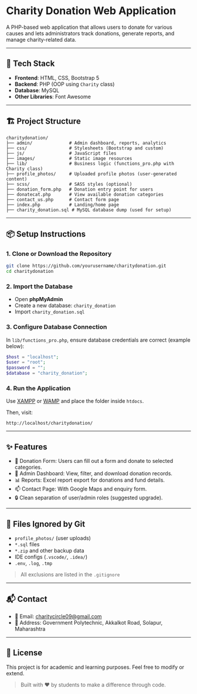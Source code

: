 
# Charity Donation Web Application

A PHP-based web application that allows users to donate for various causes and lets administrators track donations, generate reports, and manage charity-related data.

---

## 🔧 Tech Stack

- **Frontend**: HTML, CSS, Bootstrap 5
- **Backend**: PHP (OOP using `Charity` class)
- **Database**: MySQL
- **Other Libraries**: Font Awesome

---

## 🏗️ Project Structure

```
charitydonation/
├── admin/              # Admin dashboard, reports, analytics
├── css/                # Stylesheets (Bootstrap and custom)
├── js/                 # JavaScript files
├── images/             # Static image resources
├── lib/                # Business logic (functions_pro.php with Charity class)
├── profile_photos/     # Uploaded profile photos (user-generated content)
├── scss/               # SASS styles (optional)
├── donation_form.php   # Donation entry point for users
├── donatecat.php       # View available donation categories
├── contact_us.php      # Contact form page
├── index.php           # Landing/home page
├── charity_donation.sql # MySQL database dump (used for setup)
```

---

## 📦 Setup Instructions

### 1. Clone or Download the Repository

```bash
git clone https://github.com/yourusername/charitydonation.git
cd charitydonation
```

### 2. Import the Database

- Open **phpMyAdmin**
- Create a new database: `charity_donation`
- Import `charity_donation.sql`

### 3. Configure Database Connection

In `lib/functions_pro.php`, ensure database credentials are correct (example below):

```php
$host = "localhost";
$user = "root";
$password = "";
$database = "charity_donation";
```

### 4. Run the Application

Use [XAMPP](https://www.apachefriends.org/index.html) or [WAMP](http://www.wampserver.com/en/) and place the folder inside `htdocs`.

Then, visit:

```
http://localhost/charitydonation/
```

---

## ✨ Features

- 📝 Donation Form: Users can fill out a form and donate to selected categories.
- 🧾 Admin Dashboard: View, filter, and download donation records.
- 📊 Reports: Excel report export for donations and fund details.
- 📫 Contact Page: With Google Maps and enquiry form.
- 🔒 Clean separation of user/admin roles (suggested upgrade).

---

## 🚫 Files Ignored by Git

- `profile_photos/` (user uploads)
- `*.sql` files
- `*.zip` and other backup data
- IDE configs (`.vscode/`, `.idea/`)
- `.env`, `.log`, `.tmp`

> All exclusions are listed in the `.gitignore`

---

## 📬 Contact

- 📧 Email: [charitycircle09@gmail.com](mailto:charitycircle09@gmail.com)
- 📍 Address: Government Polytechnic, Akkalkot Road, Solapur, Maharashtra

---

## 📌 License

This project is for academic and learning purposes. Feel free to modify or extend.

> Built with ❤️ by students to make a difference through code.

